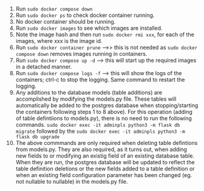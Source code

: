 1. Run ```sudo docker compose down```
2. Run ```sudo docker ps``` to check docker container running.
3. No docker container should be running.
4. Run ```sudo docker images``` to see which images are installed.
5. Note the image hash and then run ```sudo docker rmi xxx```, for each of the images, where xxx is the image id.
6. Run ```sudo docker container prune``` -->> this is not needed as ```sudo docker compose down``` removes images running in containers.
7. Run ```sudo docker compose up -d``` --> this will start up the required images in a detached manner.
8. Run ```sudo docker compose logs -f``` --> this will show the logs of the containers; ctrl-c to stop the logging. Same command to restart the logging.
9. Any additions to the database models (table additions) are accomplished by modifying the models.py file. These tables will automatically be added 
to the postgres database when stopping/starting the containers following steps 1 to 8 above). For this operation (adding of table defintiions to models.py), 
there is no need to run the following commands.
```sudo docker exec -it adminpls python3 -m flask db migrate```
followed by the
```sudo docker exec -it adminpls python3 -m flask db upgrade```
10. The above commmands are only required when deleting table defintions from models.py.
They are also required, as it turns out, when adding new fields to or modifying an existig field of an existing database table.
When they are run, the postgres database will be updated to
reflect the table definition deletions or the new fields added to a table definition or when an existing field configuration parameter has been changed (eg. not nullable to nullable)  in the models.py file.
